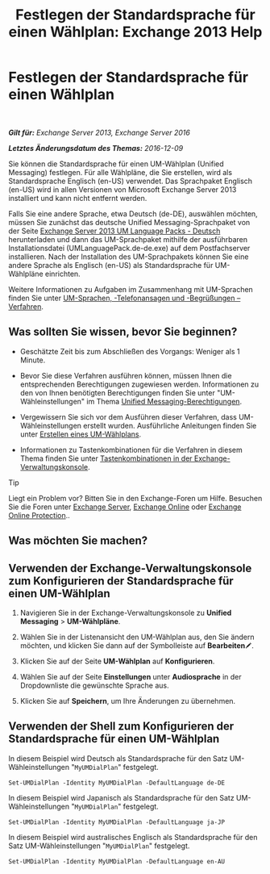 ﻿---
title: 'Festlegen der Standardsprache für einen Wählplan: Exchange 2013 Help'
TOCTitle: Festlegen der Standardsprache für einen Wählplan
ms:assetid: 7a1d2e7e-4053-40af-9ec1-ec714df12ad4
ms:mtpsurl: https://technet.microsoft.com/de-de/library/Aa998914(v=EXCHG.150)
ms:contentKeyID: 50554848
ms.date: 04/24/2018
mtps_version: v=EXCHG.150
ms.translationtype: HT
---

# Festlegen der Standardsprache für einen Wählplan

 

_**Gilt für:** Exchange Server 2013, Exchange Server 2016_

_**Letztes Änderungsdatum des Themas:** 2016-12-09_

Sie können die Standardsprache für einen UM-Wählplan (Unified Messaging) festlegen. Für alle Wählpläne, die Sie erstellen, wird als Standardsprache Englisch (en-US) verwendet. Das Sprachpaket Englisch (en-US) wird in allen Versionen von Microsoft Exchange Server 2013 installiert und kann nicht entfernt werden.

Falls Sie eine andere Sprache, etwa Deutsch (de-DE), auswählen möchten, müssen Sie zunächst das deutsche Unified Messaging-Sprachpaket von der Seite [Exchange Server 2013 UM Language Packs - Deutsch](https://go.microsoft.com/fwlink/p/?linkid=266542) herunterladen und dann das UM-Sprachpaket mithilfe der ausführbaren Installationsdatei (UMLanguagePack.de-de.exe) auf dem Postfachserver installieren. Nach der Installation des UM-Sprachpakets können Sie eine andere Sprache als Englisch (en-US) als Standardsprache für UM-Wählpläne einrichten.

Weitere Informationen zu Aufgaben im Zusammenhang mit UM-Sprachen finden Sie unter [UM-Sprachen, -Telefonansagen und -Begrüßungen – Verfahren](um-languages-prompts-and-greetings-procedures-exchange-2013-help.md).

## Was sollten Sie wissen, bevor Sie beginnen?

  - Geschätzte Zeit bis zum Abschließen des Vorgangs: Weniger als 1 Minute.

  - Bevor Sie diese Verfahren ausführen können, müssen Ihnen die entsprechenden Berechtigungen zugewiesen werden. Informationen zu den von Ihnen benötigten Berechtigungen finden Sie unter "UM-Wähleinstellungen" im Thema [Unified Messaging-Berechtigungen](unified-messaging-permissions-exchange-2013-help.md).

  - Vergewissern Sie sich vor dem Ausführen dieser Verfahren, dass UM-Wähleinstellungen erstellt wurden. Ausführliche Anleitungen finden Sie unter [Erstellen eines UM-Wählplans](https://review.docs.microsoft.com/de-de/exchange/voice-mail-unified-messaging/connect-voice-mail-system/create-um-dial-plan).

  - Informationen zu Tastenkombinationen für die Verfahren in diesem Thema finden Sie unter [Tastenkombinationen in der Exchange-Verwaltungskonsole](keyboard-shortcuts-in-the-exchange-admin-center-exchange-online-protection-help.md).


> [!TIP]
> Liegt ein Problem vor? Bitten Sie in den Exchange-Foren um Hilfe. Besuchen Sie die Foren unter <A href="https://go.microsoft.com/fwlink/p/?linkid=60612">Exchange Server</A>, <A href="https://go.microsoft.com/fwlink/p/?linkid=267542">Exchange Online</A> oder <A href="https://go.microsoft.com/fwlink/p/?linkid=285351">Exchange Online Protection</A>..



## Was möchten Sie machen?

## Verwenden der Exchange-Verwaltungskonsole zum Konfigurieren der Standardsprache für einen UM-Wählplan

1.  Navigieren Sie in der Exchange-Verwaltungskonsole zu **Unified Messaging** \> **UM-Wählpläne**.

2.  Wählen Sie in der Listenansicht den UM-Wählplan aus, den Sie ändern möchten, und klicken Sie dann auf der Symbolleiste auf **Bearbeiten**![Bearbeitungssymbol](images/Bb124582.6f53ccb2-1f13-4c02-bea0-30690e6ea71d(EXCHG.150).gif "Bearbeitungssymbol").

3.  Klicken Sie auf der Seite **UM-Wählplan** auf **Konfigurieren**.

4.  Wählen Sie auf der Seite **Einstellungen** unter **Audiosprache** in der Dropdownliste die gewünschte Sprache aus.

5.  Klicken Sie auf **Speichern**, um Ihre Änderungen zu übernehmen.

## Verwenden der Shell zum Konfigurieren der Standardsprache für einen UM-Wählplan

In diesem Beispiel wird Deutsch als Standardsprache für den Satz UM-Wähleinstellungen "`MyUMDialPlan`" festgelegt.

    Set-UMDialPlan -Identity MyUMDialPlan -DefaultLanguage de-DE

In diesem Beispiel wird Japanisch als Standardsprache für den Satz UM-Wähleinstellungen "`MyUMDialPlan`" festgelegt.

    Set-UMDialPlan -Identity MyUMDialPlan -DefaultLanguage ja-JP

In diesem Beispiel wird australisches Englisch als Standardsprache für den Satz UM-Wähleinstellungen "`MyUMDialPlan`" festgelegt.

    Set-UMDialPlan -Identity MyUMDialPlan -DefaultLanguage en-AU

